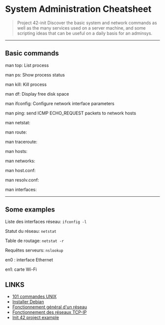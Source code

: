 # System Administration Cheatsheet

> Project 42-init
Discover the basic system and network commands as well as the many services used on a server machine, and some scripting ideas that can be useful on a daily basis for an adminsys.

___
## Basic commands
man top: List process

man ps: Show process status

man kill: Kill process

man df: Display free disk space

man ifconfig: Configure network interface parameters

man ping: send ICMP ECHO_REQUEST packets to network hosts

man netstat:

man route:

man traceroute:

man hosts:

man networks:

man host.conf:

man resolv.conf:

man interfaces:

___
## Some examples
Liste des interfaces réseau: `ifconfig -l`

Statut du réseau: `netstat`

Table de routage: `netstat -r`

Requêtes serveurs: `nslookup`

en0 : interface Ethernet

en1: carte Wi-Fi

## LINKS
- [101 commandes UNIX](https://buzut.net/101-commandes-indispensables-sous-linux/)
- [Installer Debian](https://cdiese.fr/installation-de-debian-sur-une-machine-virtuelle-virtualbox/)
- [Fonctionnement général d'un réseau](https://openclassrooms.com/fr/courses/1561696-les-reseaux-de-zero/1561759-les-reseaux-presentation-generale)
- [Fonctionnement des réseaux TCP-IP](https://openclassrooms.com/fr/courses/857447-apprenez-le-fonctionnement-des-reseaux-tcp-ip/855562-rendre-mes-applications-joignables-sur-le-reseau)
- [Init 42 project example](https://github.com/acuD1/init)

